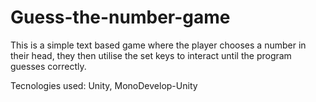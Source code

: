 # Guess-the-number-game

This is a simple text based game where the player chooses a number in their head, they then utilise the set keys to interact until the program guesses correctly.

Tecnologies used:
   Unity,
   MonoDevelop-Unity
